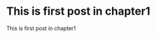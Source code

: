 # This is first post in chapter1

This is first post in chapter1

<div id="gitalk-container"></div>

